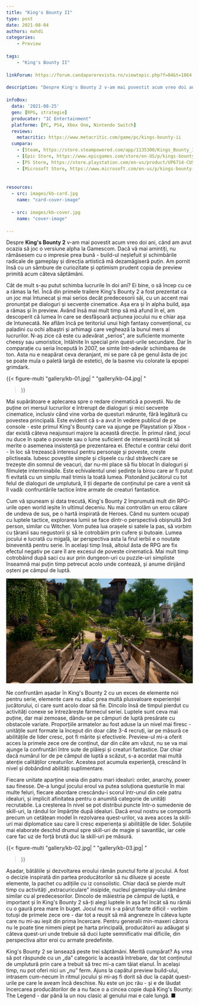 ```yaml
---
title: "King's Bounty II"
type: post
date: 2021-08-04
authors: mahdi
categories:
    - Preview

tags:
    - "King's Bounty II"

linkForum: https://forum.candaparerevista.ro/viewtopic.php?f=84&t=1864

description: "Despre King's Bounty 2 v-am mai povestit acum vreo doi ani, când am avut ocazia să joc o versiune alpha la Gamescom. Dacă vă mai amintiți, nu rămăsesem cu o impresie prea bună - build-ul neșlefuit și schimbările radicale de gameplay și direcția artistică mă dezamăgiseră puțin. Am pornit însă cu un sâmbure de curiozitate și optimism prudent copia de preview primită acum câteva săptămâni."

infoBox:
  data: '2021-08-25'
  gen: [RPG, strategie]
  producator: "1C Entertainment"
  platforme: [PC, PS4, Xbox One, Nintendo Switch]
  reviews:
    metacritic: https://www.metacritic.com/game/pc/kings-bounty-ii
  cumpara:
    - [Steam, https://store.steampowered.com/app/1135300/Kings_Bounty_II/]
    - [Epic Store, https://www.epicgames.com/store/en-US/p/kings-bounty-ii]
    - [PS Store, https://store.playstation.com/en-us/product/UP6714-CUSA26097_00-KB2DAYONE00000US/]
    - [Microsoft Store, https://www.microsoft.com/en-us/p/kings-bounty-ii/9nr1qjkcs6hr]


resources:
  - src: images/kb-card.jpg
    name: "card-cover-image"

  - src: images/kb-cover.jpg
    name: "cover-image"

---
```


Despre **King's Bounty 2** v-am mai povestit acum vreo doi ani, când am avut ocazia să joc o versiune alpha la Gamescom. Dacă vă mai amintiți, nu rămăsesem cu o impresie prea bună - build-ul neșlefuit și schimbările radicale de gameplay și direcția artistică mă dezamăgiseră puțin. Am pornit însă cu un sâmbure de curiozitate și optimism prudent copia de preview primită acum câteva săptămâni.

Cât de mult s-au putut schimba lucrurile în doi ani? Ei bine, o să încep cu ce a rămas la fel. Încă din primele trailere King's Bounty 2 a fost prezentat ca un joc mai întunecat și mai serios decât predecesorii săi, cu un accent mai pronunțat pe dialoguri și secvențe cinematice. Așa era și în alpha build, așa a rămas și în preview. Având însă mai mult timp să mă afund în el, am descoperit că lumea în care se desfășoară acțiunea jocului nu e chiar așa de întunecată. Ne aflăm încă pe teritoriul unui high fantasy convențional, cu paladini cu ochi albaștri și arhimagi care veghează la bunul mers al lucrurilor. N-aș zice că este cu adevărat „serios”, are suficiente momente cheesy sau umoristice, întâlnite în special prin quest-urile secundare. Dar în comparație cu seria începută în 2007, se simte într-adevăr schimbarea de ton. Asta nu e neapărat ceva deranjant, mi se pare că pe genul ăsta de joc se poate mula o paletă largă de estetici, de la basme viu colorate la epopei grimdark.

{{< figure-multi
    "gallery/kb-01.jpg| "
    "gallery/kb-04.jpg| "
>}}

Mai supărătoare e aplecarea spre o redare cinematică a poveștii. Nu de puține ori mersul lucrurilor e întrerupt de dialoguri și mici secvențe cinematice, inclusiv când vine vorba de questuri mărunte, fără legătură cu povestea principală. Este evident că s-a avut în vedere publicul de pe console - este primul King's Bounty care va ajunge pe Playstation și Xbox - dar există câteva neajunsuri majore la această direcție. În primul rând, jocul nu duce în spate o poveste sau o lume suficient de interesantă încât să merite o asemenea insistență pe prezentarea ei. Efectul e contrar celui dorit - în loc să trezească interesul pentru personaje și poveste, crește plictiseala. Iubesc poveștile simple și clișeele cu răul străvechi care se trezește din somnul de veacuri, dar nu-mi place să fiu blocat în dialoguri și filmulețe interminabile. Este echivalentul unei ședințe la birou care ar fi putut fi evitată cu un simplu mail trimis la toată lumea. Pistonând jucătorul cu tot felul de dialoguri de umplutură, îl ții departe de conținutul pe care a venit să îl vadă: confruntările tactice între armate de creaturi fantastice.

Cum vă spuneam și data trecută, King's Bounty 2 împrumută mult din RPG-urile open world ieșite în ultimul deceniu. Nu mai controlăm un erou călare de undeva de sus, pe o hartă inspirată de Heroes. Când nu suntem ocupați cu luptele tactice, explorarea lumii se face dintr-o perspectivă obișnuită 3rd person, similar cu Witcher. Vom putea lua orașele si satele la pas, să vorbim cu țăranii sau negustorii și să le cotrobăim prin cufere și butoaie. Lumea jocului e lucrată cu migală, iar perspectiva asta la firul ierbii e o noutate binevenită pentru serie. În același timp însă, altoiul ăsta de RPG are fix efectul negativ pe care îl are excesul de poveste cinematică. Mai mult timp cotrobăind după saci cu aur prin dungeon-uri cu puzzle-uri simpliste înseamnă mai puțin timp petrecut acolo unde contează, și anume dirijând oșteni pe câmpul de luptă.

![](gallery/kb-05.jpg)

Ne confruntăm așadar în King's Bounty 2 cu un exces de elemente noi pentru serie, elemente care nu aduc prea multă plusvaloare experienței jucătorului, ci care sunt acolo doar să fie. Dincolo însă de timpul pierdut cu activități conexe se întrezărește farmecul seriei. Luptele sunt ceva mai puține, dar mai zemoase, dându-se pe câmpuri de luptă presărate cu obstacole variate. Proporțiile armatelor au fost aduse la un nivel mai firesc - unitățile sunt formate la început din doar câte 3-4 recruți, iar pe măsură ce abilitățile de lider cresc, pot fi mărite și efectivele. Preview-ul mi-a oferit acces la primele zece ore de conținut, dar din câte am văzut, nu se va mai ajunge la confruntări între sute de plăieși și creaturi fantastice. Dar chiar dacă numărul lor de pe câmpul de luptă a scăzut, s-a acordat mai multă atenție calităților creaturilor. Acestea pot acumula experiență, crescând în nivel și dobândind abilități suplimentare.

Fiecare unitate aparține uneia din patru mari idealuri: order, anarchy, power sau finesse. De-a lungul jocului eroul va putea soluționa questurile în mai multe feluri, fiecare abordare crescându-i scorul într-unul din cele patru idealuri, și implicit afinitatea pentru o anumită categorie de unități recrutabile. La creșterea în nivel se pot distribui puncte într-o sumedenie de skill-uri, la rândul lor împărțite după idealuri. Dacă eroul nostru se comportă precum un cetățean model în rezolvarea quest-urilor, va avea acces la skill-uri mai diplomatice sau care îi cresc experiența și abilitățile de lider. Soluțiile mai elaborate deschid drumul spre skill-uri de magie și savantlâc, iar cele care fac uz de forță brută duc la skill-uri pe măsură.

{{< figure-multi
    "gallery/kb-02.jpg| "
    "gallery/kb-03.jpg| "
>}}

Așadar, bătăliile și dezvoltarea eroului rămân punctul forte al jocului. A fost o decizie inspirată din partea producătorilor să nu dilueze și aceste elemente, la pachet cu adițiile cu iz consolistic. Chiar dacă se pierde mult timp cu activități „extracuriculare” insipide, nucleul gameplay-ului rămâne similar cu al predecesorilor. Dincolo de măiestria pe câmpul de luptă, e important și în King's Bounty 2 să-ți alegi luptele în așa fel încât să nu rămâi cu o gaură prea mare în buget. Jocul nu mi s-a părut foarte dificil - vorbim totuși de primele zece ore - dar tot a reușit să mă angreneze în câteva lupte care nu mi-au ieșit din prima încercare. Pentru generalii min-maxeri cărora nu le poate ține nimeni piept pe harta principală, producătorii au adăugat și câteva quest-uri unde trebuie să duci lupte semnificativ mai dificile, din perspectiva altor eroi cu armate predefinite.

King's Bounty 2 se lansează peste trei săptămâni. Merită cumpărat? Aș vrea să pot răspunde cu un „da” categoric la această întrebare, dar tot conținutul de umplutură prin care a trebuit să trec mi-a cam tăiat elanul. În același timp, nu pot oferi nici un „nu” ferm. Ajuns la capătul preview build-ului, intrasem cum-necum în ritmul jocului și mi-aș fi dorit să duc la capăt quest-urile pe care le aveam încă deschise. Nu este un joc rău - și e de lăudat încercarea producătorilor de a nu face o a cincea copie după King's Bounty: The Legend - dar până la un nou clasic al genului mai e cale lungă. ■
